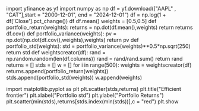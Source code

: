 import yfinance as yf
import numpy as np 
df = yf.download(["AAPL" , "CAT"],start = "2000-12-01", end = "2024-12-01")
df = np.log(1 + df['Close'].pct_change())
df
df.mean()
weights = [0.5,0.5]
def portfolio_return(weights):
    returns = np.dot(df.mean(),weights)
    return returns
df.cov()
def portfolio_variance(weights):
    pv = np.dot(np.dot(df.cov(),weights),weights)
    return pv
def portfolio_std(weights):
    std = portfolio_variance(weights)**0.5*np.sqrt(250)
    return std 
def weightscreator(df):
    rand = np.random.random(len(df.columns))
    rand = rand/rand.sum()
    return rand
returns = []
stds = []
w = []
for i in range(500):
    weights = weightscreator(df)
    returns.append(portfolio_return(weights))
    stds.append(portfolio_std(weights))
    w.append(weights)

import matplotlib.pyplot as plt
plt.scatter(stds,returns)
plt.title("Efficient frontier")
plt.xlabel("Portfolio std")
plt.ylabel("Portfolio Returns")
plt.scatter(min(stds),returns[stds.index(min(stds))],c = "red")
plt.show 
